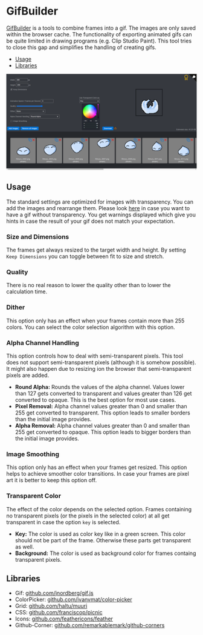 # GifBuilder

[GifBuilder](https://h0rn0chse.github.io/GifBuilder/) is a tools to combine frames into a gif. The images are only saved within the browser cache. The functionality of exporting animated gifs can be quite limited in drawing programs (e.g. Clip Studio Paint). This tool tries to close this gap and simplifies the handling of creating gifs.

* [Usage](#usage)
* [Libraries](#libraries)

<img src="./docs/screenshot.png" title="Screenshot" />

## Usage
The standard settings are optimized for images with transparency. You can add the images and rearrange them. Please look [here](#transparent-color) in case you want to have a gif without transparency. You get warnings displayed which give you hints in case the result of your gif does not match your expectation.

### Size and Dimensions
The frames get always resized to the target width and height. By setting `Keep Dimensions` you can toggle between fit to size and stretch.

### Quality
There is no real reason to lower the quality other than to lower the calculation time.

### Dither
This option only has an effect when your frames contain more than 255 colors. You can select the color selection algorithm with this option.

### Alpha Channel Handling
This option controls how to deal with semi-transparent pixels. This tool does not support semi-transparent pixels (although it is somehow possible). It might also happen due to resizing ion the browser that semi-transparent pixels are added.
 * __Round Alpha:__ Rounds the values of the alpha channel. Values lower than 127 gets converted to transparent and values greater than 126 get converted to opaque. This is the best option for most use cases.
 * __Pixel Removal:__ Alpha channel values greater than 0 and smaller than 255 get converted to transparent. This option leads to smaller borders than the initial image provides.
 * __Alpha Removal:__ Alpha channel values greater than 0 and smaller than 255 get converted to opaque. This option leads to bigger borders than the initial image provides.

### Image Smoothing
This option only has an effect when your frames get resized. This option helps to achieve smoother color transitions. In case your frames are pixel art it is better to keep this option off.

### Transparent Color
The effect of the color depends on the selected option. Frames containing no transparent pixels (or the pixels in the selected color) at all get transparent in case the option `key` is selected.
 * __Key:__ The color is used as color key like in a green screen. This color should not be part of the frame. Otherwise these parts get transparent as well.
 * __Background:__ The color is used as background color for frames containg transparent pixels.

## Libraries

 * Gif: [github.com/jnordberg/gif.js](https://github.com/jnordberg/gif.js)
 * ColorPicker: [github.com/ivanvmat/color-picker](https://github.com/ivanvmat/color-picker)
 * Grid: [github.com/haltu/muuri](https://github.com/haltu/muuri)
 * CSS: [github.com/franciscop/picnic](https://github.com/franciscop/picnic)
 * Icons: [github.com/feathericons/feather](https://github.com/feathericons/feather)
 * Github-Corner: [github.com/remarkablemark/github-corners](https://github.com/remarkablemark/github-corners)